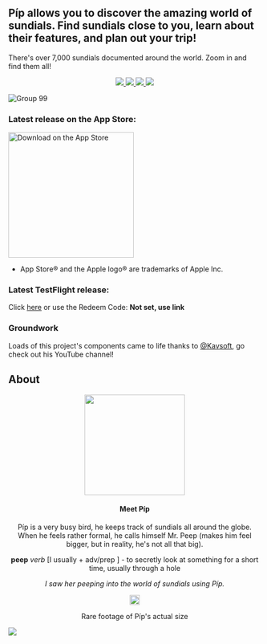 ## Píp allows you to discover the amazing world of sundials. Find sundials close to you, learn about their features, and plan out your trip! 

There's over 7,000 sundials documented around the world. Zoom in and find them all!

<div align="center">
  <a href="https://github.com/scraptechguy/Peep/actions">
    <img src="https://github.com/scraptechguy/Peep/actions/workflows/ios.yml/badge.svg">
  </a>
  <a href="https://github.com/scraptechguy/Peep/graphs/contributors">
    <img src="https://img.shields.io/github/contributors/scraptechguy/Peep">
  </a>
  <a href="https://github.com/scraptechguy/Peep/issues">
    <img src="https://img.shields.io/github/issues/scraptechguy/Peep">
  </a>
  <a href="https://github.com/scraptechguy/Peep/pulls">
    <img src="https://img.shields.io/github/issues-pr/scraptechguy/Peep">
  </a>
</div>

![Group 99](https://user-images.githubusercontent.com/75474651/209583866-9bbfe36b-7add-4639-ba4d-846729f009c7.png)

### Latest release on the App Store: 

<a href="https://apps.apple.com/cz/app/p%C3%ADp/id6444575713" target="_blank"> <img width="250" alt="Download on the App Store" src="https://user-images.githubusercontent.com/75474651/196102512-b4307edf-2497-44f1-b847-05464128c9e1.svg"> </a>

  - App Store® and the Apple logo® are trademarks of Apple Inc.

### Latest TestFlight release:

Click <a href="https://testflight.apple.com/join/nrBtEpPi">here</a> or use the Redeem Code: <b>Not set, use link</b>

### Groundwork 

Loads of this project's components came to life thanks to <a href="https://www.youtube.com/@Kavsoft">@Kavsoft</a>, go check out his YouTube channel!

## About

<div align="center">
  <img src="https://user-images.githubusercontent.com/75474651/202924529-86a4beb5-4266-409b-85d5-9f7308d91a94.svg" width="200">
  
#### Meet Píp

Píp is a very busy bird, he keeps track of sundials all around the globe. When he feels rather formal, he calls himself Mr. Peep (makes him feel bigger,  but in reality, he's not all that big). 

**peep** *verb* [I usually + adv/prep ] - to secretly look at something for a short time, usually through a hole

*I saw her peeping into the world of sundials using Píp.*

<img src="https://user-images.githubusercontent.com/75474651/202924529-86a4beb5-4266-409b-85d5-9f7308d91a94.svg" width="20">

Rare footage of Píp's actual size

</div>

<img src="https://github.com/scraptechguy/Peep/blob/main/docs/FullPeepMockups.png">
